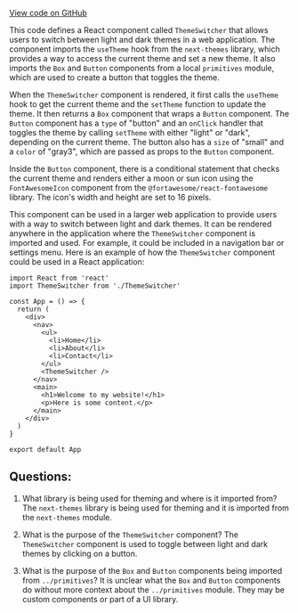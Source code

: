 [View code on GitHub](zoo-labs/zoo/blob/master/app/components/navbar/ThemeSwitcher.tsx)

This code defines a React component called `ThemeSwitcher` that allows users to switch between light and dark themes in a web application. The component imports the `useTheme` hook from the `next-themes` library, which provides a way to access the current theme and set a new theme. It also imports the `Box` and `Button` components from a local `primitives` module, which are used to create a button that toggles the theme.

When the `ThemeSwitcher` component is rendered, it first calls the `useTheme` hook to get the current theme and the `setTheme` function to update the theme. It then returns a `Box` component that wraps a `Button` component. The `Button` component has a `type` of "button" and an `onClick` handler that toggles the theme by calling `setTheme` with either "light" or "dark", depending on the current theme. The button also has a `size` of "small" and a `color` of "gray3", which are passed as props to the `Button` component.

Inside the `Button` component, there is a conditional statement that checks the current theme and renders either a moon or sun icon using the `FontAwesomeIcon` component from the `@fortawesome/react-fontawesome` library. The icon's width and height are set to 16 pixels.

This component can be used in a larger web application to provide users with a way to switch between light and dark themes. It can be rendered anywhere in the application where the `ThemeSwitcher` component is imported and used. For example, it could be included in a navigation bar or settings menu. Here is an example of how the `ThemeSwitcher` component could be used in a React application:

```
import React from 'react'
import ThemeSwitcher from './ThemeSwitcher'

const App = () => {
  return (
    <div>
      <nav>
        <ul>
          <li>Home</li>
          <li>About</li>
          <li>Contact</li>
        </ul>
        <ThemeSwitcher />
      </nav>
      <main>
        <h1>Welcome to my website!</h1>
        <p>Here is some content.</p>
      </main>
    </div>
  )
}

export default App
```
## Questions: 
 1. What library is being used for theming and where is it imported from?
   The `next-themes` library is being used for theming and it is imported from the `next-themes` module.
   
2. What is the purpose of the `ThemeSwitcher` component?
   The `ThemeSwitcher` component is used to toggle between light and dark themes by clicking on a button.
   
3. What is the purpose of the `Box` and `Button` components being imported from `../primitives`?
   It is unclear what the `Box` and `Button` components do without more context about the `../primitives` module. They may be custom components or part of a UI library.